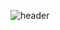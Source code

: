 ![header](https://capsule-render.vercel.app/api?type=waving&color=blue&fontAlign=50&fontAlignY=30&text=Youngdongbot&desc=developer&descAlign=70&descAlignY=55&height=200&fontSize=60&fontColor=ffffff)
